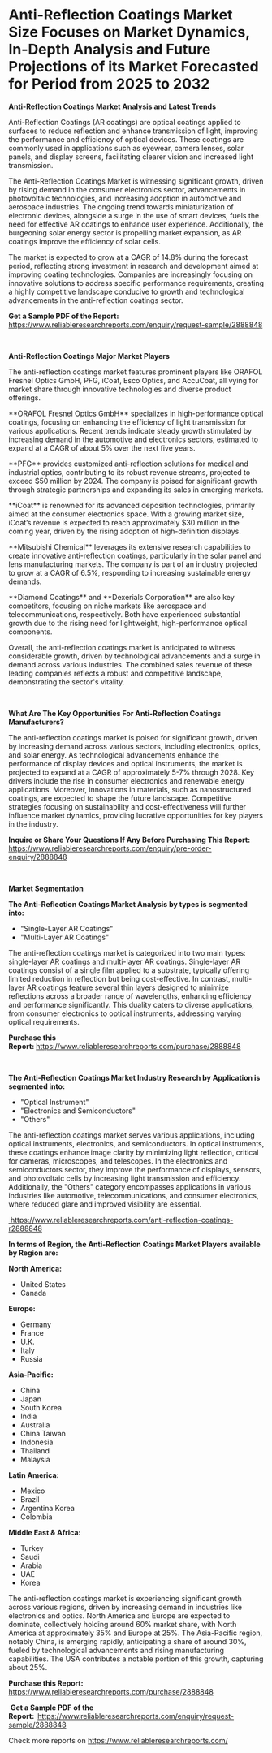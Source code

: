 <p><h1>Anti-Reflection Coatings Market Size Focuses on Market Dynamics, In-Depth Analysis and Future Projections of its Market Forecasted for Period from 2025 to 2032</h1></p><p><strong>Anti-Reflection Coatings Market Analysis and Latest Trends</strong></p>
<p><p>Anti-Reflection Coatings (AR coatings) are optical coatings applied to surfaces to reduce reflection and enhance transmission of light, improving the performance and efficiency of optical devices. These coatings are commonly used in applications such as eyewear, camera lenses, solar panels, and display screens, facilitating clearer vision and increased light transmission.</p><p>The Anti-Reflection Coatings Market is witnessing significant growth, driven by rising demand in the consumer electronics sector, advancements in photovoltaic technologies, and increasing adoption in automotive and aerospace industries. The ongoing trend towards miniaturization of electronic devices, alongside a surge in the use of smart devices, fuels the need for effective AR coatings to enhance user experience. Additionally, the burgeoning solar energy sector is propelling market expansion, as AR coatings improve the efficiency of solar cells.</p><p>The market is expected to grow at a CAGR of 14.8% during the forecast period, reflecting strong investment in research and development aimed at improving coating technologies. Companies are increasingly focusing on innovative solutions to address specific performance requirements, creating a highly competitive landscape conducive to growth and technological advancements in the anti-reflection coatings sector.</p></p>
<p><strong>Get a Sample PDF of the Report:&nbsp;</strong> <a href="https://www.reliableresearchreports.com/enquiry/request-sample/2888848?utm_campaign=2954&utm_medium=2&utm_source=Github&utm_content=ia&utm_term=14032025&utm_id=anti-reflection-coatings">https://www.reliableresearchreports.com/enquiry/request-sample/2888848</a></p>
<p>&nbsp;</p>
<p><strong>Anti-Reflection Coatings Major Market Players</strong></p>
<p><p>The anti-reflection coatings market features prominent players like ORAFOL Fresnel Optics GmbH, PFG, iCoat, Esco Optics, and AccuCoat, all vying for market share through innovative technologies and diverse product offerings. </p><p>**ORAFOL Fresnel Optics GmbH** specializes in high-performance optical coatings, focusing on enhancing the efficiency of light transmission for various applications. Recent trends indicate steady growth stimulated by increasing demand in the automotive and electronics sectors, estimated to expand at a CAGR of about 5% over the next five years.</p><p>**PFG** provides customized anti-reflection solutions for medical and industrial optics, contributing to its robust revenue streams, projected to exceed $50 million by 2024. The company is poised for significant growth through strategic partnerships and expanding its sales in emerging markets.</p><p>**iCoat** is renowned for its advanced deposition technologies, primarily aimed at the consumer electronics space. With a growing market size, iCoat’s revenue is expected to reach approximately $30 million in the coming year, driven by the rising adoption of high-definition displays.</p><p>**Mitsubishi Chemical** leverages its extensive research capabilities to create innovative anti-reflection coatings, particularly in the solar panel and lens manufacturing markets. The company is part of an industry projected to grow at a CAGR of 6.5%, responding to increasing sustainable energy demands.</p><p>**Diamond Coatings** and **Dexerials Corporation** are also key competitors, focusing on niche markets like aerospace and telecommunications, respectively. Both have experienced substantial growth due to the rising need for lightweight, high-performance optical components.</p><p>Overall, the anti-reflection coatings market is anticipated to witness considerable growth, driven by technological advancements and a surge in demand across various industries. The combined sales revenue of these leading companies reflects a robust and competitive landscape, demonstrating the sector's vitality.</p></p>
<p>&nbsp;</p>
<p><strong>What Are The Key Opportunities For Anti-Reflection Coatings Manufacturers?</strong></p>
<p><p>The anti-reflection coatings market is poised for significant growth, driven by increasing demand across various sectors, including electronics, optics, and solar energy. As technological advancements enhance the performance of display devices and optical instruments, the market is projected to expand at a CAGR of approximately 5-7% through 2028. Key drivers include the rise in consumer electronics and renewable energy applications. Moreover, innovations in materials, such as nanostructured coatings, are expected to shape the future landscape. Competitive strategies focusing on sustainability and cost-effectiveness will further influence market dynamics, providing lucrative opportunities for key players in the industry.</p></p>
<p><strong>Inquire or Share Your Questions If Any Before Purchasing This Report:</strong> <a href="https://www.reliableresearchreports.com/enquiry/pre-order-enquiry/2888848?utm_campaign=2954&utm_medium=2&utm_source=Github&utm_content=ia&utm_term=14032025&utm_id=anti-reflection-coatings">https://www.reliableresearchreports.com/enquiry/pre-order-enquiry/2888848</a></p>
<p>&nbsp;</p>
<p><strong>Market Segmentation</strong></p>
<p><strong>The Anti-Reflection Coatings Market Analysis by types is segmented into:</strong></p>
<p><ul><li>"Single-Layer AR Coatings"</li><li>"Multi-Layer AR Coatings"</li></ul></p>
<p><p>The anti-reflection coatings market is categorized into two main types: single-layer AR coatings and multi-layer AR coatings. Single-layer AR coatings consist of a single film applied to a substrate, typically offering limited reduction in reflection but being cost-effective. In contrast, multi-layer AR coatings feature several thin layers designed to minimize reflections across a broader range of wavelengths, enhancing efficiency and performance significantly. This duality caters to diverse applications, from consumer electronics to optical instruments, addressing varying optical requirements.</p></p>
<p><strong>Purchase this Report:&nbsp;</strong><a href="https://www.reliableresearchreports.com/purchase/2888848?utm_campaign=2954&utm_medium=2&utm_source=Github&utm_content=ia&utm_term=14032025&utm_id=anti-reflection-coatings">https://www.reliableresearchreports.com/purchase/2888848</a></p>
<p>&nbsp;</p>
<p><strong>The Anti-Reflection Coatings Market Industry Research by Application is segmented into:</strong></p>
<p><ul><li>"Optical Instrument"</li><li>"Electronics and Semiconductors"</li><li>"Others"</li></ul></p>
<p><p>The anti-reflection coatings market serves various applications, including optical instruments, electronics, and semiconductors. In optical instruments, these coatings enhance image clarity by minimizing light reflection, critical for cameras, microscopes, and telescopes. In the electronics and semiconductors sector, they improve the performance of displays, sensors, and photovoltaic cells by increasing light transmission and efficiency. Additionally, the "Others" category encompasses applications in various industries like automotive, telecommunications, and consumer electronics, where reduced glare and improved visibility are essential.</p></p>
<p><a href="https://www.reliableresearchreports.com/anti-reflection-coatings-r2888848?utm_campaign=2954&utm_medium=2&utm_source=Github&utm_content=ia&utm_term=14032025&utm_id=anti-reflection-coatings">&nbsp;https://www.reliableresearchreports.com/anti-reflection-coatings-r2888848</a></p>
<p><strong>In terms of Region, the Anti-Reflection Coatings Market Players available by Region are:</strong></p>
<p>
    <p> <strong> North America: </strong>
        <ul>
            <li>United States</li>
            <li>Canada</li>
        </ul>
        </p> 
    <p> <strong> Europe: </strong>
        <ul>
            <li>Germany</li>
            <li>France</li>
            <li>U.K.</li>
            <li>Italy</li>
            <li>Russia</li>
        </ul>
        </p> 
    <p> <strong> Asia-Pacific: </strong>
        <ul>
            <li>China</li>
            <li>Japan</li>
            <li>South Korea</li>
            <li>India</li>
            <li>Australia</li>
            <li>China Taiwan</li>
            <li>Indonesia</li>
            <li>Thailand</li>
            <li>Malaysia</li>
        </ul>
        </p> 
    <p> <strong> Latin America: </strong>
        <ul>
            <li>Mexico</li>
            <li>Brazil</li>
            <li>Argentina Korea</li>
            <li>Colombia</li>
        </ul>
        </p> 
    <p> <strong> Middle East & Africa: </strong>
        <ul>
            <li>Turkey</li>
            <li>Saudi</li>
            <li>Arabia</li>
            <li>UAE</li>
            <li>Korea</li>
        </ul>
    </p>
    </p>
<p><p>The anti-reflection coatings market is experiencing significant growth across various regions, driven by increasing demand in industries like electronics and optics. North America and Europe are expected to dominate, collectively holding around 60% market share, with North America at approximately 35% and Europe at 25%. The Asia-Pacific region, notably China, is emerging rapidly, anticipating a share of around 30%, fueled by technological advancements and rising manufacturing capabilities. The USA contributes a notable portion of this growth, capturing about 25%.</p></p>
<p><strong>Purchase this Report: </strong><a href="https://www.reliableresearchreports.com/purchase/2888848?utm_campaign=2954&utm_medium=2&utm_source=Github&utm_content=ia&utm_term=14032025&utm_id=anti-reflection-coatings">https://www.reliableresearchreports.com/purchase/2888848</a></p>
<p>&nbsp;<strong>Get a Sample PDF of the Report:&nbsp;&nbsp;</strong><a href="https://www.reliableresearchreports.com/enquiry/request-sample/2888848?utm_campaign=2954&utm_medium=2&utm_source=Github&utm_content=ia&utm_term=14032025&utm_id=anti-reflection-coatings">https://www.reliableresearchreports.com/enquiry/request-sample/2888848</a></p>
<p><strong></strong></p>
<p>Check more reports on <a href="https://www.reliableresearchreports.com/?utm_campaign=2954&utm_medium=2&utm_source=Github&utm_content=ia&utm_term=14032025&utm_id=anti-reflection-coatings">https://www.reliableresearchreports.com/</a></p>